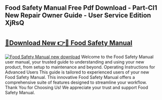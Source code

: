 ## Food Safety Manual Free Pdf Download - Part-Cl1 New Repair Owner Guide - User Service Edition XjRsQ

# <h2><a href="http://bc6160.oget.top/?id=Food+Safety+Manual">🔗Download New 👉🔴 Food Safety Manual</a></h2>

[![Food Safety Manual new download](https://i.imgur.com/5g1atiW.png)](http://bc6160.oget.top/?id=Food+Safety+Manual)
Welcome to the Food Safety Manual user manual, your trusted guide to understanding and using your new product, from setup to maintenance and beyond. Operating Instructions for Advanced Users This guide is tailored to experienced users of your new Food Safety Manual. This innovative Food Safety Manual offers a comprehensive suite of features designed to streamline your workflow. Thank You for Choosing Us! We appreciate your trust and support Food Safety Manual.
